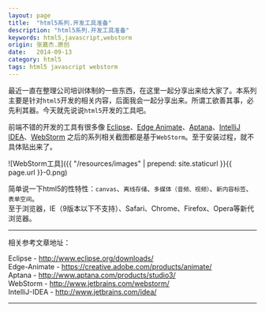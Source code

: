```yaml
---
layout: page
title:  "html5系列.开发工具准备"
description: "html5系列.开发工具准备"
keywords: html5,javascript,webstorm
origin: 张嘉杰.原创
date:   2014-09-13
category: html5
tags: html5 javascript webstorm
---
```

最近一直在整理公司培训体制的一些东西，在这里一起分享出来给大家了。本系列主要是针对`html5`开发的相关内容，后面我会一起分享出来。所谓工欲善其事，必先利其器。今天就先说说`html5`开发的工具吧。
<!--more-->

前端不错的开发的工具有很多像 [Eclipse]、[Edge Animate]、[Aptana]、[IntelliJ IDEA]、[WebStorm] 之后的系列相关截图都是基于`WebStorm`。至于安装过程，就不具体贴出来了。  

![WebStorm工具]({{ "/resources/images" | prepend: site.staticurl }}{{ page.url }}-0.png)  

简单说一下html5的性特性：`canvas`、`离线存储`、`多媒体（音频、视频）`、`新内容标签`、`表单空间`。  
至于浏览器，IE（9版本以下不支持）、Safari、Chrome、Firefox、Opera等新代浏览器。

-----------------------

相关参考文章地址：

Eclipse - <http://www.eclipse.org/downloads/>  
Edge-Animate - <https://creative.adobe.com/products/animate/>  
Aptana - <http://www.aptana.com/products/studio3/>  
WebStorm - <http://www.jetbrains.com/webstorm/>  
IntelliJ-IDEA - <http://www.jetbrains.com/idea/>

-----------------------

[Eclipse]: http://www.eclipse.org/downloads/
[Edge Animate]: https://creative.adobe.com/products/animate/
[Aptana]: http://www.aptana.com/products/studio3/
[WebStorm]: http://www.jetbrains.com/webstorm/
[IntelliJ IDEA]: http://www.jetbrains.com/idea/

